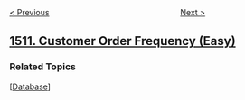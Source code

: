 <!--|This file generated by command(leetcode description); DO NOT EDIT.    |-->
<!--+----------------------------------------------------------------------+-->
<!--|@author    awesee <openset.wang@gmail.com>                           |-->
<!--|@link      https://github.com/awesee                                 |-->
<!--|@home      https://github.com/awesee/leetcode                        |-->
<!--+----------------------------------------------------------------------+-->

[< Previous](../stone-game-iv "Stone Game IV")
　　　　　　　　　　　　　　　　
[Next >](../number-of-good-pairs "Number of Good Pairs")

## [1511. Customer Order Frequency (Easy)](https://leetcode.com/problems/customer-order-frequency "消费者下单频率")



### Related Topics
  [[Database](../../tag/database/README.md)]
